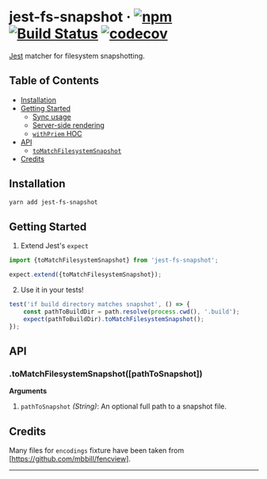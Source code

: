# jest-fs-snapshot · [![npm][1]][2] [![Build Status][3]][4] [![codecov][5]][6]

[Jest](https://jestjs.io) matcher for filesystem snapshotting.

## Table of Contents

-   [Installation](#installation)
-   [Getting Started](#getting-started)
    -   [Sync usage](#sync-usage)
    -   [Server-side rendering](#server-side-rendering)
    -   [`withPriem` HOC](#withpriem-hoc)
-   [API](#api)
    -   [`toMatchFilesystemSnapshot`](#tomatchfilesystemsnapshot)
-   [Credits](#credits)

## Installation

```sh
yarn add jest-fs-snapshot
```

## Getting Started

1.  Extend Jest's `expect`

```js
import {toMatchFilesystemSnapshot} from 'jest-fs-snapshot';

expect.extend({toMatchFilesystemSnapshot});
```

2.  Use it in your tests!

```js
test('if build directory matches snapshot', () => {
    const pathToBuildDir = path.resolve(process.cwd(), '.build');
    expect(pathToBuildDir).toMatchFilesystemSnapshot();
});
```

## API

### .toMatchFilesystemSnapshot([pathToSnapshot])

**Arguments**

1.  `pathToSnapshot` _(String)_: An optional full path to a snapshot file.

## Credits

Many files for `encodings` fixture have been taken from [https://github.com/mbbill/fencview].

---

[1]: https://img.shields.io/npm/v/jest-fs-snapshot.svg
[2]: https://npm.im/jest-fs-snapshot
[3]: https://travis-ci.com/vlad-zhukov/jest-fs-snapshot.svg?branch=master
[4]: https://travis-ci.com/vlad-zhukov/jest-fs-snapshot
[5]: https://codecov.io/gh/vlad-zhukov/jest-fs-snapshot/branch/master/graph/badge.svg
[6]: https://codecov.io/gh/vlad-zhukov/jest-fs-snapshot
